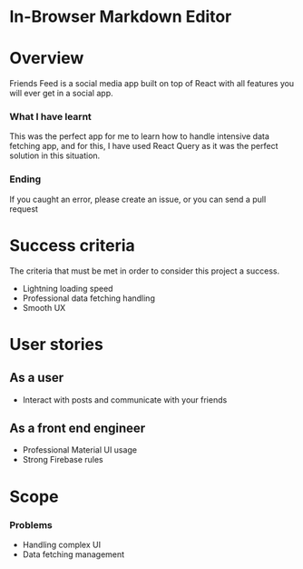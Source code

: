 # In-Browser Markdown Editor

# Overview

Friends Feed is a social media app built on top of React with all features you will ever get in a social app.

### What I have learnt

This was the perfect app for me to learn how to handle intensive data fetching app, and for this, I have used React Query as it was the perfect solution in this situation.

### Ending

If you caught an error, please create an issue, or you can send a pull request

# Success criteria

The criteria that must be met in order to consider this project a success. 

- Lightning loading speed
- Professional data fetching handling
- Smooth UX

# User stories

## As a user

- Interact with posts and communicate with your friends

## As a front end engineer

- Professional Material UI usage
- Strong Firebase rules

# Scope

### Problems

- Handling complex UI
- Data fetching management
